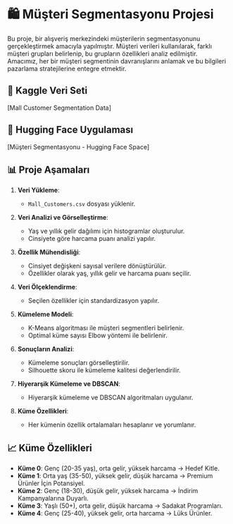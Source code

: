 # 🛍️ Müşteri Segmentasyonu Projesi

Bu proje, bir alışveriş merkezindeki müşterilerin segmentasyonunu gerçekleştirmek amacıyla yapılmıştır. Müşteri verileri kullanılarak, farklı müşteri grupları belirlenip, bu grupların özellikleri analiz edilmiştir. Amacımız, her bir müşteri segmentinin davranışlarını anlamak ve bu bilgileri pazarlama stratejilerine entegre etmektir.

## 🔗 Kaggle Veri Seti
[Mall Customer Segmentation Data]

## 🔗 Hugging Face Uygulaması
[Müşteri Segmentasyonu - Hugging Face Space]

## 📊 Proje Aşamaları
1. **Veri Yükleme**:
   - `Mall_Customers.csv` dosyası yüklenir.

2. **Veri Analizi ve Görselleştirme**:
   - Yaş ve yıllık gelir dağılımı için histogramlar oluşturulur.
   - Cinsiyete göre harcama puanı analizi yapılır.

3. **Özellik Mühendisliği**:
   - Cinsiyet değişkeni sayısal verilere dönüştürülür.
   - Özellikler olarak yaş, yıllık gelir ve harcama puanı seçilir.

4. **Veri Ölçeklendirme**:
   - Seçilen özellikler için standardizasyon yapılır.

5. **Kümeleme Modeli**:
   - K-Means algoritması ile müşteri segmentleri belirlenir.
   - Optimal küme sayısı Elbow yöntemi ile belirlenir.

6. **Sonuçların Analizi**:
   - Kümeleme sonuçları görselleştirilir.
   - Silhouette skoru ile kümeleme kalitesi değerlendirilir.

7. **Hiyerarşik Kümeleme ve DBSCAN**:
   - Hiyerarşik kümeleme ve DBSCAN algoritmaları uygulanır.

8. **Küme Özellikleri**:
   - Her kümenin özellik ortalamaları hesaplanır ve yorumlanır.

## 📈 Küme Özellikleri
- **Küme 0**: Genç (20-35 yaş), orta gelir, yüksek harcama → Hedef Kitle.
- **Küme 1**: Orta yaş (35-50), yüksek gelir, düşük harcama → Premium Ürünler İçin Potansiyel.
- **Küme 2**: Genç (18-30), düşük gelir, yüksek harcama → İndirim Kampanyalarına Duyarlı.
- **Küme 3**: Yaşlı (50+), orta gelir, düşük harcama → Sadakat Programları.
- **Küme 4**: Genç (25-40), yüksek gelir, orta harcama → Lüks Ürünler.
